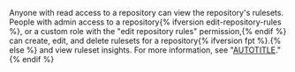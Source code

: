 Anyone with read access to a repository can view the repository's rulesets. People with admin access to a repository{% ifversion edit-repository-rules %}, or a custom role with the "edit repository rules" permission,{% endif %} can create, edit, and delete rulesets for a repository{% ifversion fpt %}.{% else %} and view ruleset insights. For more information, see "[AUTOTITLE](/organizations/managing-peoples-access-to-your-organization-with-roles/about-custom-repository-roles)."{% endif %}
